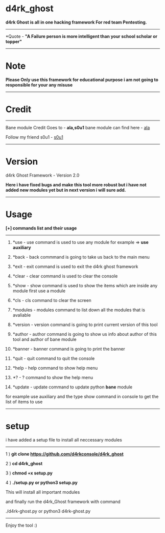 # d4rk_ghost

__d4rk Ghost is all in one hacking framework For red team Pentesting.__

--- 

*Quote - __"A Failure person is more intelligent than your school scholar or topper"__

---

# Note

__Please Only use this framework for educational purpose i am not going to  responsible for your any misuse__

---
 
# Credit 

---

Bane module Credit Goes to -  __ala,s0u1__ 
bane module can find here - [ala](https://github.com/AlaBouali/bane)

Follow my friend s0u1 - [s0u1](https://github.com/HLoTW)

---

# Version
d4rk Ghost Framework - Version 2.0

__Here i have fixed bugs and make this tool more robust but i have not added new modules yet but in next version i will sure add.__

---

# Usage

__[+] commands list and their usage__

--- 

1) *use - use command is used to use any module for example => __use auxiliary__

2) *back - back commmand is going to take us back to the main menu 

3) *exit - exit command is used to exit the d4rk ghost framework

4) *clear - clear command is used to clear the console 

5) *show -  show command is used to show the items which are inside any module first use a module

6) *cls - cls command to clear the screen

8) *modules - modules command to list down all the modules that is avaliable

9) *version - version command is going to print current version of this tool
 
10) *author - author command is going to show us info about author of this tool and author of bane module
 
11) *banner - banner command is going to print the banner
 
12) *quit - quit command to quit the console
 
13) *help - help command to show help menu

14) *? - ? command to show the help menu
  
15)  *update - update command to update python __bane__ module

for example use auxiliary and the type show command in console to get the list of items to use 

---

# setup 

i have added a setup file to install all neccessary modules 

---

1 ) __git clone https://github.com/d4rkconsole/d4rk_ghost__

2 ) __cd d4rk_ghost__

3 ) __chmod +x setup.py__

4 )   __./setup.py or python3 setup.py__

This will install all important modules 

and finally run the d4rk_Ghost framework with command

./d4rk-ghost.py or python3 d4rk-ghost.py

------------------------------------------------------------------
Enjoy  the tool :) 






